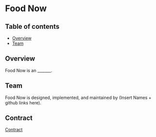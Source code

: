 # Food Now

## Table of contents

* [Overview](#overview)
* [Team](#team)

## Overview

Food Now is an _______.

## Team

Food Now is designed, implemented, and maintained by (Insert Names + github links here).

## Contract

[Contract]([https://food-now.github.io](https://docs.google.com/document/d/1Lggs6RgjMiCNLw9JgeDgy4v-52qsVxf056bgw3QEy3g/edit?usp=sharing)https://docs.google.com/document/d/1Lggs6RgjMiCNLw9JgeDgy4v-52qsVxf056bgw3QEy3g/edit?usp=sharing)



